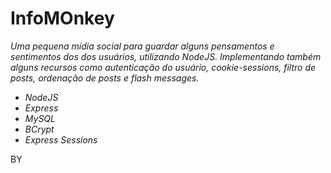 # **InfoMOnkey**  

_Uma pequena mídia social para guardar alguns pensamentos e sentimentos dos dos usuários, utilizando NodeJS. Implementando também alguns recursos como autenticação do usuário, cookie-sessions, filtro de posts, ordenação de posts e flash messages._

* _NodeJS_  
* _Express_  
* _MySQL_  
* _BCrypt_  
* _Express Sessions_  

BY 

